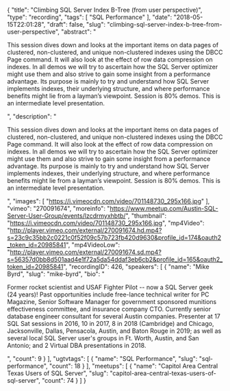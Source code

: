 {
  "title": "Climbing SQL Server Index B-Tree (from user perspective)",
  "type": "recording",
  "tags": [
    "SQL Performance"
  ],
  "date": "2018-05-15T22:01:28",
  "draft": false,
  "slug": "climbing-sql-server-index-b-tree-from-user-perspective",
  "abstract": "<p>This session dives down and looks at the important items on data pages of clustered, non-clustered, and unique non-clustered indexes using the DBCC Page command. It will also look at the effect of row data compression on indexes. In all demos we will try to ascertain how the SQL Server optimizer might use them and also strive to gain some insight from a performance advantage. Its purpose is mainly to try and understand how SQL Server implements indexes, their underlying structure, and where performance benefits might lie from a layman’s viewpoint. Session is 80% demos. This is an intermediate level presentation.</p>",
  "description": "<p>This session dives down and looks at the important items on data pages of clustered, non-clustered, and unique non-clustered indexes using the DBCC Page command. It will also look at the effect of row data compression on indexes. In all demos we will try to ascertain how the SQL Server optimizer might use them and also strive to gain some insight from a performance advantage. Its purpose is mainly to try and understand how SQL Server implements indexes, their underlying structure, and where performance benefits might lie from a layman’s viewpoint. Session is 80% demos. This is an intermediate level presentation.</p>",
  "images": [
    "https://i.vimeocdn.com/video/701148730_295x166.jpg"
  ],
  "vimeo": "270091674",
  "moreinfo": "https://www.meetup.com/Austin-SQL-Server-User-Group/events/lzcdrmyxhbtb/",
  "thumbnail": "https://i.vimeocdn.com/video/701148730_295x166.jpg",
  "mp4Video": "http://player.vimeo.com/external/270091674.hd.mp4?s=23c9c35bb2c0221c0f52f09c57b723fb420d9630&profile_id=174&oauth2_token_id=20985841",
  "mp4VideoLow": "http://player.vimeo.com/external/270091674.sd.mp4?s=56357d0bb8d501aad4e1f72a5da54ddaf3eb6cb2&profile_id=165&oauth2_token_id=20985841",
  "recordingID": 426,
  "speakers": [
    {
      "name": "Mike Byrd",
      "slug": "mike-byrd",
      "bio": "<p>Former rocket scientist and USAF Fighter Pilot -- now a SQL Server geek (24 years)! Past opportunities include free-lance technical writer for PC Magazine, Senior Software Manager for government sponsored munitions effectiveness committee, and insurance company CTO. Currently senior database engineer consultant for several Austin companies. Presenter at 17 SQL Sat sessions in 2016, 10 in 2017, 8 in 2018 (Cambridge) and Chicago, Jacksonville, Dallas, Pensacola, Austin, and Baton Rouge in 2019; as well as several local SQL Server user's groups in Ft. Worth, Austin, and San Antonio; and 2 Virtual DBA presentations in 2018.</p>",
      "count": 9
    }
  ],
  "ugtvtags": [
    {
      "name": "SQL Performance",
      "slug": "sql-performance",
      "count": 18
    }
  ],
  "meetups": [
    {
      "name": "Capitol Area Central Texas Users of SQL Server",
      "slug": "capitol-area-central-texas-users-of-sql-server",
      "count": 74
    }
  ]
}